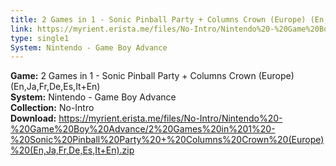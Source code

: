 ```yaml
---
title: 2 Games in 1 - Sonic Pinball Party + Columns Crown (Europe) (En,Ja,Fr,De,Es,It+En)
link: https://myrient.erista.me/files/No-Intro/Nintendo%20-%20Game%20Boy%20Advance/2%20Games%20in%201%20-%20Sonic%20Pinball%20Party%20+%20Columns%20Crown%20(Europe)%20(En,Ja,Fr,De,Es,It+En).zip
type: single1
System: Nintendo - Game Boy Advance
---
```

<b>Game:</b> 2 Games in 1 - Sonic Pinball Party + Columns Crown (Europe) (En,Ja,Fr,De,Es,It+En)<br>
<b>System:</b> Nintendo - Game Boy Advance<br>
<b>Collection:</b> No-Intro<br>
<b>Download:</b> https://myrient.erista.me/files/No-Intro/Nintendo%20-%20Game%20Boy%20Advance/2%20Games%20in%201%20-%20Sonic%20Pinball%20Party%20+%20Columns%20Crown%20(Europe)%20(En,Ja,Fr,De,Es,It+En).zip